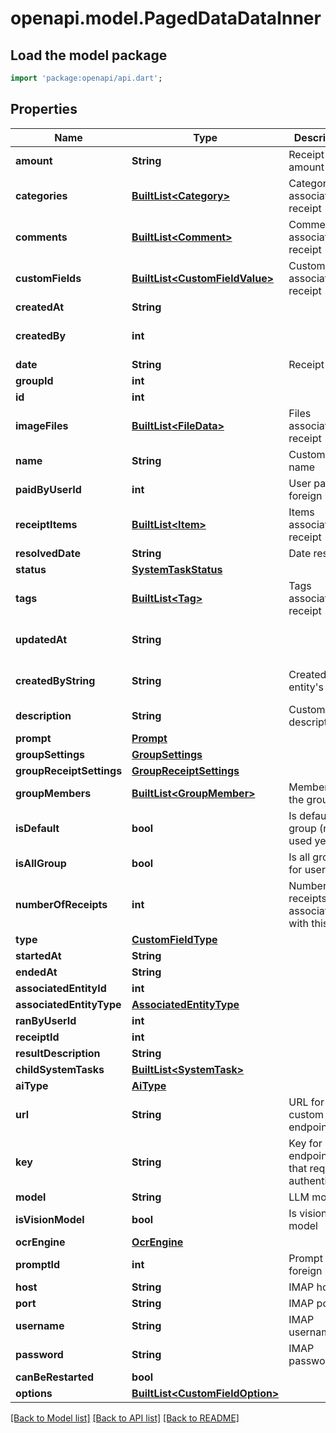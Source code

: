 # openapi.model.PagedDataDataInner

## Load the model package
```dart
import 'package:openapi/api.dart';
```

## Properties
Name | Type | Description | Notes
------------ | ------------- | ------------- | -------------
**amount** | **String** | Receipt total amount | 
**categories** | [**BuiltList&lt;Category&gt;**](Category.md) | Categories associated to receipt | 
**comments** | [**BuiltList&lt;Comment&gt;**](Comment.md) | Comments associated to receipt | 
**customFields** | [**BuiltList&lt;CustomFieldValue&gt;**](CustomFieldValue.md) | Custom fields associated to receipt | 
**createdAt** | **String** |  | 
**createdBy** | **int** |  | [optional] [default to 0]
**date** | **String** | Receipt date | 
**groupId** | **int** |  | 
**id** | **int** |  | 
**imageFiles** | [**BuiltList&lt;FileData&gt;**](FileData.md) | Files associated to receipt | [optional] 
**name** | **String** | Custom Field name | 
**paidByUserId** | **int** | User paid foreign key | 
**receiptItems** | [**BuiltList&lt;Item&gt;**](Item.md) | Items associated to receipt | 
**resolvedDate** | **String** | Date resolved | [optional] 
**status** | [**SystemTaskStatus**](SystemTaskStatus.md) |  | 
**tags** | [**BuiltList&lt;Tag&gt;**](Tag.md) | Tags associated to receipt | 
**updatedAt** | **String** |  | [optional] [default to '']
**createdByString** | **String** | Created by entity's name | [optional] [default to '']
**description** | **String** | Custom Field description | [optional] 
**prompt** | [**Prompt**](Prompt.md) |  | 
**groupSettings** | [**GroupSettings**](GroupSettings.md) |  | [optional] 
**groupReceiptSettings** | [**GroupReceiptSettings**](GroupReceiptSettings.md) |  | 
**groupMembers** | [**BuiltList&lt;GroupMember&gt;**](GroupMember.md) | Members of the group | 
**isDefault** | **bool** | Is default group (not used yet) | [optional] 
**isAllGroup** | **bool** | Is all group for user | 
**numberOfReceipts** | **int** | Number of receipts associated with this tag | 
**type** | [**CustomFieldType**](CustomFieldType.md) |  | 
**startedAt** | **String** |  | 
**endedAt** | **String** |  | 
**associatedEntityId** | **int** |  | [optional] 
**associatedEntityType** | [**AssociatedEntityType**](AssociatedEntityType.md) |  | [optional] 
**ranByUserId** | **int** |  | [optional] 
**receiptId** | **int** |  | [optional] 
**resultDescription** | **String** |  | [optional] 
**childSystemTasks** | [**BuiltList&lt;SystemTask&gt;**](SystemTask.md) |  | [optional] 
**aiType** | [**AiType**](AiType.md) |  | [optional] 
**url** | **String** | URL for custom endpoints | [optional] 
**key** | **String** | Key for endpoints that require authentication | [optional] 
**model** | **String** | LLM model | [optional] 
**isVisionModel** | **bool** | Is vision model | [optional] 
**ocrEngine** | [**OcrEngine**](OcrEngine.md) |  | [optional] 
**promptId** | **int** | Prompt foreign key | [optional] 
**host** | **String** | IMAP host | [optional] 
**port** | **String** | IMAP port | [optional] 
**username** | **String** | IMAP username | [optional] 
**password** | **String** | IMAP password | [optional] 
**canBeRestarted** | **bool** |  | [optional] 
**options** | [**BuiltList&lt;CustomFieldOption&gt;**](CustomFieldOption.md) |  | [optional] 

[[Back to Model list]](../README.md#documentation-for-models) [[Back to API list]](../README.md#documentation-for-api-endpoints) [[Back to README]](../README.md)


